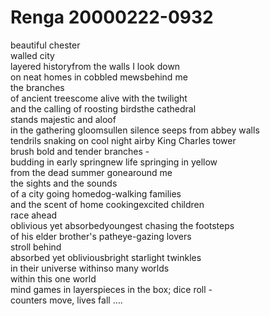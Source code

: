 # Renga 20000222-0932  

beautiful chester  
walled city  
layered historyfrom the walls I look down  
on neat homes in cobbled mewsbehind me  
the branches  
of ancient treescome alive with the twilight  
and the calling of roosting birdsthe cathedral  
stands majestic and aloof  
in the gathering gloomsullen silence seeps from abbey walls  
tendrils snaking on cool night airby King Charles tower  
brush bold and tender branches -  
budding in early springnew life springing in yellow  
from the dead summer gonearound me  
the sights and the sounds  
of a city going homedog-walking families  
and the scent of home cookingexcited children  
race ahead  
oblivious yet absorbedyoungest chasing the footsteps  
of his elder brother's patheye-gazing lovers  
stroll behind  
absorbed yet obliviousbright starlight twinkles  
in their universe withinso many worlds  
within this one world  
mind games in layerspieces in the box; dice roll -  
counters move, lives fall ….  
  

